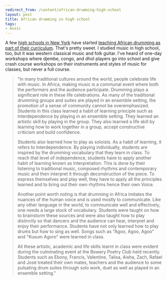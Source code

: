 ```yaml
---
redirect_from: /content/african-drumming-high-school
layout: post
title: African drumming in high school
tags:
- music
---
```

A few [high schools in New York](http://www.facinghistoryschool.org/) have started [teaching African drumming as part of their curriculum](http://worldmusiccentral.org/2007/03/31/teaching-community-building-through-african-drumming/). That's pretty sweet. I studied music in high school, too, but it was western classical music and folk guitar. I've heard of one-day workshops where djembe, congo, and dhol players go into school and give crash course workshops on their instruments and styles of music for classes, but never a full course. 

> 
> "In many traditional cultures around the world, people celebrate life with music. In Africa, making music is a communal event where both the performers and the audience participate. Drumming plays a significant role in these life celebrations. As many of the traditional drumming groups and suites are played in an ensemble setting, the promotion of a sense of community cannot be overemphasized. Students in this class learned a habit of learning principle such as Interdependence by playing in an ensemble setting. They learned an artistic skill by playing in the group. They also learned a life skill by learning how to work together in a group, accept constructive criticism and build confidence.
> 
> Students also learned how to play as soloists. As a habit of learning, it refers to Interdependence. By playing individually, students are inspired by the drumming vocabulary that they learn in class. To reach that level of independence, students have to apply another habit of learning known as Interpretation. This is done by their listening to traditional music, composed rhythms and contemporary music and then interpret it through deconstruction of the piece. To express themselves and play well, they have to apply all the principles learned and to bring out their own rhythms hence their own Voice.
> 
> Another point worth noting is that drumming in Africa imitates the nuances of the human voice and is used mostly to communicate. Like any other language in the world, to communicate well and effectively, one needs a large stock of vocabulary. Students were taught on how to brainstorm these sources and were also taught how to play distinctly so that dancers and the audience can hear, interpret and enjoy their performance. Students have not only learned how to play drums but how to sing as well. Songs such as "Agoo, Agoo, Agoo" and "Kusum Agoro" were learned in class.
> 
> All these artistic, academic and life skills learnt in class were evident during the culminating event at the Bowery Poetry Club held recently. Students such as Ebony, Francis, Valentine, Talisa, Aisha, Zach, Rafael and José treated their own mates, teachers and the audience to some pulsating drum suites through solo work, duet as well as played in an ensemble setting."
> 


